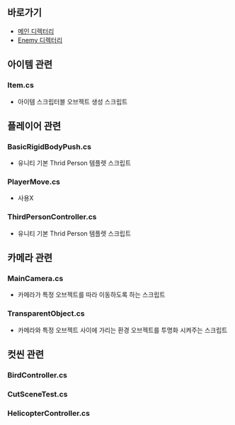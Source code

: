 ## 바로가기
- [메인 디렉터리](https://github.com/Dyoya/CastAway_OpenSource)
- [Enemy 디렉터리](https://github.com/Dyoya/CastAway_OpenSource/tree/main/Assets/Scripts/Enemy)

## 아이템 관련
### Item.cs
- 아이템 스크립터블 오브젝트 생성 스크립트

## 플레이어 관련
### BasicRigidBodyPush.cs
- 유니티 기본 Thrid Person 템플렛 스크립트

### PlayerMove.cs
- 사용X

### ThirdPersonController.cs
- 유니티 기본 Thrid Person 템플렛 스크립트


## 카메라 관련
### MainCamera.cs
- 카메라가 특정 오브젝트를 따라 이동하도록 하는 스크립트

### TransparentObject.cs
- 카메라와 특정 오브젝트 사이에 가리는 환경 오브젝트를 투명화 시켜주는 스크립트

## 컷씬 관련
### BirdController.cs

### CutSceneTest.cs

### HelicopterController.cs


